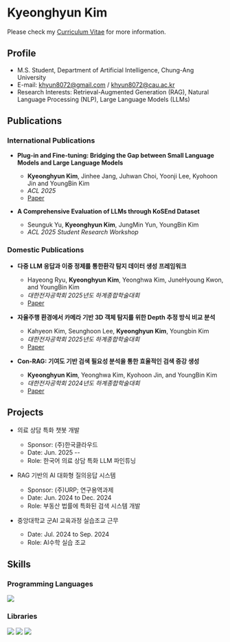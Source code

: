 # Kyeonghyun Kim

Please check my [Curriculum Vitae](Documents/Curriculum_Vitae___Kyeonghyun_Kim.pdf) for more information.

## Profile
- M.S. Student, Department of Artificial Intelligence, Chung-Ang University  
- E-mail: khyun8072@gmail.com / khyun8072@cau.ac.kr  
- Research Interests: Retrieval-Augmented Generation (RAG), Natural Language Processing (NLP), Large Language Models (LLMs)



## Publications
### International Publications

- **Plug-in and Fine-tuning: Bridging the Gap between Small Language Models and Large Language Models**  
  - **Kyeonghyun Kim**, Jinhee Jang, Juhwan Choi, Yoonji Lee, Kyohoon Jin and YoungBin Kim
  - _ACL 2025_
  - [Paper](Documents/Papers/Plug_in_and_Fine_tuning.pdf)
 
- **A Comprehensive Evaluation of LLMs through KoSEnd Dataset**
  - Seunguk Yu, **Kyeonghyun Kim**, JungMin Yun, YoungBin Kim
  - _ACL 2025 Student Research Workshop_  

### Domestic Publications
- **다중 LLM 응답과 이중 정제를 통한환각 탐지 데이터 생성 프레임워크**
  - Hayeong Ryu, **Kyeonghyun Kim**, Yeonghwa Kim, JuneHyoung Kwon, and YoungBin Kim
  - _대한전자공학회 2025년도 하계종합학술대회_
  - [Paper](Documents/Papers/다중_LLM_응답과_이중_정제를_통한_환각_탐지_데이터_생성_프레임워크.pdf)
 
- **자율주행 환경에서 카메라 기반 3D 객체 탐지를 위한 Depth 추정 방식 비교 분석**
  - Kahyeon Kim, Seunghoon Lee, **Kyeonghyun Kim**, Youngbin Kim
  - _대한전자공학회 2025년도 하계종합학술대회_
  - [Paper](Documents/Papers/자율주행_환경에서_카메라_기반_3D_객체_탐지를_위한_Depth_추정_방식_비교_분석.pdf)

- **Con-RAG: 기여도 기반 검색 필요성 분석을 통한 효율적인 검색 증강 생성**  
  - **Kyeonghyun Kim**, Yeonghwa Kim, Kyohoon Jin, and YoungBin Kim  
  - _대한전자공학회 2024년도 하계종합학술대회_
  - [Paper](Documents/Papers/Con-RAG_기여도_기반_검색_필요성_분석을_통한_효율적인_검색_증강_생성.pdf)

## Projects
- 의료 상담 특화 챗봇 개발
  - Sponsor: (주)한국클라우드
  - Date: Jun. 2025 --
  - Role: 한국어 의료 상담 특화 LLM 파인튜닝
 
- RAG 기반의 AI 대화형 질의응답 시스템
  - Sponsor: (주)URP; 연구용역과제
  - Date: Jun. 2024 to Dec. 2024
  - Role: 부동산 법률에 특화된 검색 시스템 개발
  
- 중앙대학교 군AI 교육과정 실습조교 근무
  - Date: Jul. 2024 to Sep. 2024
  - Role: AI수학 실습 조교
## Skills

### **Programming Languages**  
<img src="https://img.shields.io/badge/Python-3776AB?style=flat-square&logo=Python&logoColor=white"/>

### **Libraries**  
<img src="https://img.shields.io/badge/PyTorch-EE4C2C?style=flat-square&logo=PyTorch&logoColor=white"/> <img src="https://img.shields.io/badge/HuggingFace-FFD21E?style=flat-square&logo=HuggingFace&logoColor=white"/> <img src="https://img.shields.io/badge/Pandas-150458?style=flat-square&logo=Pandas&logoColor=white"/>
